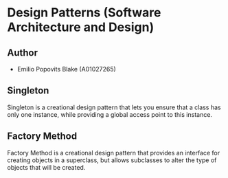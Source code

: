 # Design Patterns (Software Architecture and Design)

## Author
* Emilio Popovits Blake (A01027265)

## Singleton
Singleton is a creational design pattern that lets you ensure that a class has only one instance, while providing a global access point to this instance.

## Factory Method
Factory Method is a creational design pattern that provides an interface for creating objects in a superclass, but allows subclasses to alter the type of objects that will be created.
